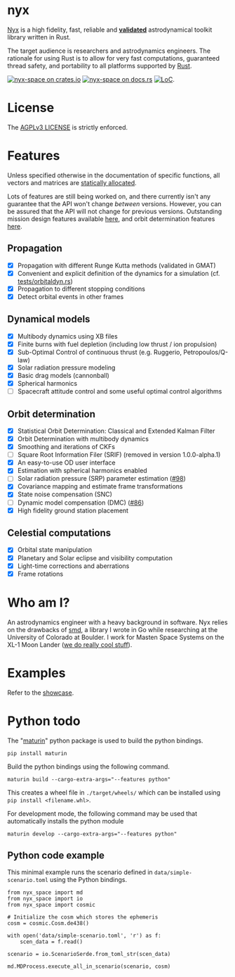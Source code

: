 # nyx
[Nyx](https://en.wikipedia.org/wiki/Nyx) is a high fidelity, fast, reliable and **[validated]([https://nyxspace.com/MathSpec/](https://nyxspace.com/nyxspace/MathSpec/))** astrodynamical toolkit library written in Rust.

The target audience is researchers and astrodynamics engineers. The rationale for using Rust is to allow for very fast computations, guaranteed thread safety,
and portability to all platforms supported by [Rust](https://forge.rust-lang.org/platform-support.html).

[![nyx-space on crates.io][cratesio-image]][cratesio]
[![nyx-space on docs.rs][docsrs-image]][docsrs]
[![LoC](https://tokei.rs/b1/gitlab/nyx-space/nyx?category=lines)](https://github.com/nyx-space/nyx).

[cratesio-image]: https://img.shields.io/crates/v/nyx-space.svg
[cratesio]: https://crates.io/crates/nyx-space
[docsrs-image]: https://docs.rs/nyx-space/badge.svg
[docsrs]: https://docs.rs/nyx-space/

# License
The [AGPLv3 LICENSE](https://nyxspace.com/license/) is strictly enforced.

# Features
Unless specified otherwise in the documentation of specific functions, all vectors and matrices are [statically allocated](https://discourse.nphysics.org/t/statically-typed-matrices-whose-size-is-a-multiple-or-another-one/460/4).

Lots of features are still being worked on, and there currently isn't any guarantee that the API won't change _between_ versions. However, you can be assured that the API will not change for previous versions.
Outstanding mission design features available [here](https://gitlab.com/chrisrabotin/nyx/-/issues?label_name=subsys%3A%3AMD), and orbit determination features [here](https://gitlab.com/chrisrabotin/nyx/-/issues?scope=all&utf8=%E2%9C%93&state=opened&label_name[]=subsys%3A%3AOD).

## Propagation
- [x] Propagation with different Runge Kutta methods (validated in GMAT)
- [x] Convenient and explicit definition of the dynamics for a simulation (cf. [tests/orbitaldyn.rs](tests/orbitaldyn.rs))
- [x] Propagation to different stopping conditions
- [x] Detect orbital events in other frames
## Dynamical models
- [x] Multibody dynamics using XB files
- [x] Finite burns with fuel depletion (including low thrust / ion propulsion)
- [x] Sub-Optimal Control of continuous thrust (e.g. Ruggerio, Petropoulos/Q-law)
- [x] Solar radiation pressure modeling
- [x] Basic drag models (cannonball)
- [x] Spherical harmonics
- [ ] Spacecraft attitude control and some useful optimal control algorithms
## Orbit determination
- [x] Statistical Orbit Determination: Classical and Extended Kalman Filter
- [x] Orbit Determination with multibody dynamics
- [x] Smoothing and iterations of CKFs
- [ ] Square Root Information Filer (SRIF) (removed in version 1.0.0-alpha.1)
- [x] An easy-to-use OD user interface
- [x] Estimation with spherical harmonics enabled
- [ ] Solar radiation pressure (SRP) parameter estimation ([#98](https://gitlab.com/chrisrabotin/nyx/issues/98))
- [x] Covariance mapping and estimate frame transformations
- [x] State noise compensation (SNC)
- [ ] Dynamic model compensation (DMC) ([#86](https://gitlab.com/chrisrabotin/nyx/issues/86))
- [x] High fidelity ground station placement
## Celestial computations
- [x] Orbital state manipulation
- [x] Planetary and Solar eclipse and visibility computation
- [x] Light-time corrections and aberrations
- [x] Frame rotations

# Who am I?
An astrodynamics engineer with a heavy background in software. Nyx relies on the drawbacks of
[smd](https://github.com/ChristopherRabotin/smd), a library I wrote in Go while researching at the University
of Colorado at Boulder. I work for Masten Space Systems on the XL-1 Moon Lander ([we do really cool stuff](https://masten.aero/)).

# Examples
Refer to the [showcase](https://nyxspace.com/showcase/).



# Python todo

The "[maturin](https://crates.io/crates/maturin)" python package is used to build the python bindings.

```
pip install maturin
```

Build the python bindings using the following command.
```
maturin build --cargo-extra-args="--features python"
```

This creates a wheel file in `./target/wheels/` which can be installed using `pip install <filename.whl>`.

For development mode, the following command may be used that automatically installs the python module

```
maturin develop --cargo-extra-args="--features python"
```

## Python code example

This minimal example runs the scenario defined in `data/simple-scenario.toml` using the Python bindings.

```
from nyx_space import md
from nyx_space import io
from nyx_space import cosmic

# Initialize the cosm which stores the ephemeris
cosm = cosmic.Cosm.de438()

with open('data/simple-scenario.toml', 'r') as f:
    scen_data = f.read()

scenario = io.ScenarioSerde.from_toml_str(scen_data)

md.MDProcess.execute_all_in_scenario(scenario, cosm)

```
